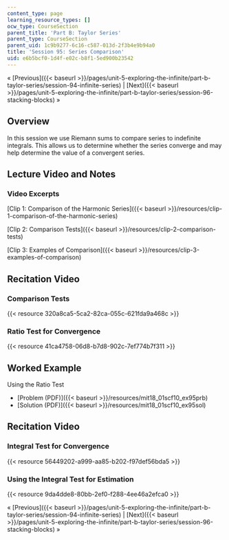 ```yaml
---
content_type: page
learning_resource_types: []
ocw_type: CourseSection
parent_title: 'Part B: Taylor Series'
parent_type: CourseSection
parent_uid: 1c9b9277-6c16-c587-013d-2f3b4e9b94a0
title: 'Session 95: Series Comparison'
uid: e6b5bcf0-1d4f-e02c-b8f1-5ed900b23542
---
```


« [Previous]({{< baseurl >}}/pages/unit-5-exploring-the-infinite/part-b-taylor-series/session-94-infinite-series) | [Next]({{< baseurl >}}/pages/unit-5-exploring-the-infinite/part-b-taylor-series/session-96-stacking-blocks) »

Overview
--------

In this session we use Riemann sums to compare series to indefinite integrals. This allows us to determine whether the series converge and may help determine the value of a convergent series.

Lecture Video and Notes
-----------------------

### Video Excerpts

[Clip 1: Comparison of the Harmonic Series]({{< baseurl >}}/resources/clip-1-comparison-of-the-harmonic-series)

[Clip 2: Comparison Tests]({{< baseurl >}}/resources/clip-2-comparison-tests)

[Clip 3: Examples of Comparison]({{< baseurl >}}/resources/clip-3-examples-of-comparison)

Recitation Video
----------------

### Comparison Tests

{{< resource 320a8ca5-5ca2-82ca-055c-621fda9a468c >}}

### Ratio Test for Convergence

{{< resource 41ca4758-06d8-b7d8-902c-7ef774b7f311 >}}

Worked Example
--------------

Using the Ratio Test

*   [Problem (PDF)]({{< baseurl >}}/resources/mit18_01scf10_ex95prb)
*   [Solution (PDF)]({{< baseurl >}}/resources/mit18_01scf10_ex95sol)

Recitation Video
----------------

### Integral Test for Convergence

{{< resource 56449202-a999-aa85-b202-f97def56bda5 >}}

### Using the Integral Test for Estimation

{{< resource 9da4dde8-80bb-2ef0-f288-4ee46a2efca0 >}}

« [Previous]({{< baseurl >}}/pages/unit-5-exploring-the-infinite/part-b-taylor-series/session-94-infinite-series) | [Next]({{< baseurl >}}/pages/unit-5-exploring-the-infinite/part-b-taylor-series/session-96-stacking-blocks) »